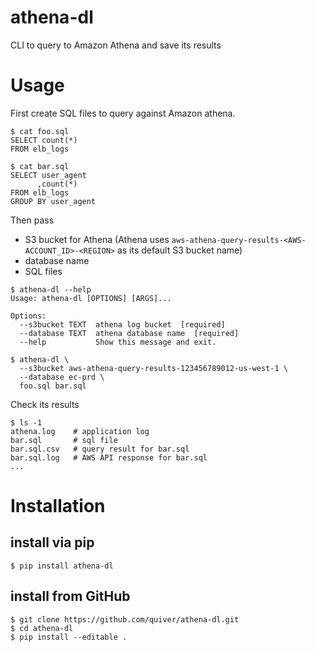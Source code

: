 # athena-dl
CLI to query to Amazon Athena and save its results

# Usage

First create SQL files to query against Amazon athena.

```
$ cat foo.sql
SELECT count(*)
FROM elb_logs

$ cat bar.sql
SELECT user_agent
      ,count(*)
FROM elb_logs
GROUP BY user_agent
```
Then pass 
- S3 bucket for Athena (Athena uses `aws-athena-query-results-<AWS-ACCOUNT_ID>-<REGION>` as its default S3 bucket name)
- database name
- SQL files
```
$ athena-dl --help
Usage: athena-dl [OPTIONS] [ARGS]...

Options:
  --s3bucket TEXT  athena log bucket  [required]
  --database TEXT  athena database name  [required]
  --help           Show this message and exit.

$ athena-dl \
  --s3bucket aws-athena-query-results-123456789012-us-west-1 \
  --database ec-prd \
  foo.sql bar.sql
```
Check its results
```
$ ls -1
athena.log    # application log
bar.sql       # sql file
bar.sql.csv   # query result for bar.sql
bar.sql.log   # AWS API response for bar.sql
...
```


# Installation

## install via pip
```
$ pip install athena-dl
```
## install from GitHub

```
$ git clone https://github.com/quiver/athena-dl.git
$ cd athena-dl
$ pip install --editable .
```
